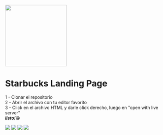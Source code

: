 <p>
  <img src="https://logodownload.org/wp-content/uploads/2017/10/Starbucks-logo.png" width="200px"/>
</p>

# Starbucks Landing Page

<p>
1 - Clonar el repositorio <br/>
2 - Abrir el archivo con tu editor favorito <br/>
3 - Click en el archivo HTML y darle click derecho, luego en "open with live server"
  <br/>
  <i><b>listo!</b></i>😁
</p>

<p>
  <img src="https://user-images.githubusercontent.com/95699700/174691436-2654852a-c22e-4ab8-a131-b460e2d911cd.png"/>
  <img src="https://user-images.githubusercontent.com/95699700/174691472-b71954bd-dccf-4d3c-a698-98df33211530.png"/>
  <img src="https://user-images.githubusercontent.com/95699700/174691492-9a40a79e-692c-4a3f-8e56-e7cc4bf7bf15.png"/>
  <img src="https://user-images.githubusercontent.com/95699700/174691518-0e6a112d-3e84-4317-8539-edfe4b90cf3f.png"/>
</p>
